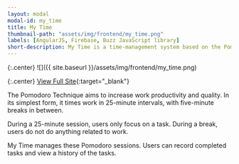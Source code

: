 ```yaml
---
layout: modal
modal-id: my_time
title: My Time
thumbnail-path: "assets/img/frontend/my_time.png"
labels: [AngularJS, Firebase, Buzz JavaScript library]
short-description: My Time is a time-management system based on the Pomodoro technique using AngularJS and Firebase. With Pomodoro technique, users time their work in 25-minute intervals, with five-minute breaks in between. Users can record completed tasks and view a history of the tasks.
---
```


{:.center}
![]({{ site.baseurl }}/assets/img/frontend/my_time.png)

{:.center}
[View Full Site](https://my-time-ghbooth12.herokuapp.com/){:target="\_blank"}


The Pomodoro Technique aims to increase work productivity and quality. In its simplest form, it times work in 25-minute intervals, with five-minute breaks in between.

During a 25-minute session, users only focus on a task. During a break, users do not do anything related to work.

My Time manages these Pomodoro sessions. Users can record completed tasks and view a history of the tasks.